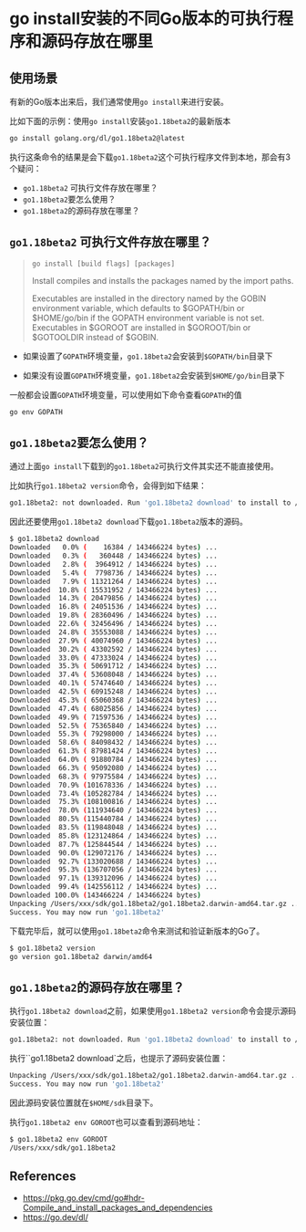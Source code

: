 # go install安装的不同Go版本的可执行程序和源码存放在哪里

## 使用场景

有新的Go版本出来后，我们通常使用`go install`来进行安装。

比如下面的示例：使用`go install`安装`go1.18beta2`的最新版本

```bash
go install golang.org/dl/go1.18beta2@latest
```

执行这条命令的结果是会下载`go1.18beta2`这个可执行程序文件到本地，那会有3个疑问：

* `go1.18beta2` 可执行文件存放在哪里？
* `go1.18beta2`要怎么使用？
* `go1.18beta2`的源码存放在哪里？



## `go1.18beta2` 可执行文件存放在哪里？

> ```
> go install [build flags] [packages]
> ```
>
> Install compiles and installs the packages named by the import paths.
>
> Executables are installed in the directory named by the GOBIN environment variable, which defaults to $GOPATH/bin or $HOME/go/bin if the GOPATH environment variable is not set. Executables in $GOROOT are installed in $GOROOT/bin or $GOTOOLDIR instead of $GOBIN.

* 如果设置了`GOPATH`环境变量，`go1.18beta2`会安装到`$GOPATH/bin`目录下

* 如果没有设置`GOPATH`环境变量，`go1.18beta2`会安装到`$HOME/go/bin`目录下

一般都会设置`GOPATH`环境变量，可以使用如下命令查看`GOPATH`的值

```bash
go env GOPATH
```



## `go1.18beta2`要怎么使用？

通过上面`go install`下载到的`go1.18beta2`可执行文件其实还不能直接使用。

比如执行`go1.18beta2 version`命令，会得到如下结果：

```bash
go1.18beta2: not downloaded. Run 'go1.18beta2 download' to install to /Users/xxx/sdk/go1.18beta2
```

因此还要使用`go1.18beta2 download`下载`go1.18beta2`版本的源码。

```bash
$ go1.18beta2 download
Downloaded   0.0% (    16384 / 143466224 bytes) ...
Downloaded   0.3% (   360448 / 143466224 bytes) ...
Downloaded   2.8% (  3964912 / 143466224 bytes) ...
Downloaded   5.4% (  7798736 / 143466224 bytes) ...
Downloaded   7.9% ( 11321264 / 143466224 bytes) ...
Downloaded  10.8% ( 15531952 / 143466224 bytes) ...
Downloaded  14.3% ( 20479856 / 143466224 bytes) ...
Downloaded  16.8% ( 24051536 / 143466224 bytes) ...
Downloaded  19.8% ( 28360496 / 143466224 bytes) ...
Downloaded  22.6% ( 32456496 / 143466224 bytes) ...
Downloaded  24.8% ( 35553088 / 143466224 bytes) ...
Downloaded  27.9% ( 40074960 / 143466224 bytes) ...
Downloaded  30.2% ( 43302592 / 143466224 bytes) ...
Downloaded  33.0% ( 47333024 / 143466224 bytes) ...
Downloaded  35.3% ( 50691712 / 143466224 bytes) ...
Downloaded  37.4% ( 53608048 / 143466224 bytes) ...
Downloaded  40.1% ( 57474640 / 143466224 bytes) ...
Downloaded  42.5% ( 60915248 / 143466224 bytes) ...
Downloaded  45.3% ( 65060368 / 143466224 bytes) ...
Downloaded  47.4% ( 68025856 / 143466224 bytes) ...
Downloaded  49.9% ( 71597536 / 143466224 bytes) ...
Downloaded  52.5% ( 75365840 / 143466224 bytes) ...
Downloaded  55.3% ( 79298000 / 143466224 bytes) ...
Downloaded  58.6% ( 84098432 / 143466224 bytes) ...
Downloaded  61.3% ( 87981424 / 143466224 bytes) ...
Downloaded  64.0% ( 91880784 / 143466224 bytes) ...
Downloaded  66.3% ( 95092080 / 143466224 bytes) ...
Downloaded  68.3% ( 97975584 / 143466224 bytes) ...
Downloaded  70.9% (101678336 / 143466224 bytes) ...
Downloaded  73.4% (105282784 / 143466224 bytes) ...
Downloaded  75.3% (108100816 / 143466224 bytes) ...
Downloaded  78.0% (111934640 / 143466224 bytes) ...
Downloaded  80.5% (115440784 / 143466224 bytes) ...
Downloaded  83.5% (119848048 / 143466224 bytes) ...
Downloaded  85.8% (123124864 / 143466224 bytes) ...
Downloaded  87.7% (125844544 / 143466224 bytes) ...
Downloaded  90.0% (129072176 / 143466224 bytes) ...
Downloaded  92.7% (133020688 / 143466224 bytes) ...
Downloaded  95.3% (136707056 / 143466224 bytes) ...
Downloaded  97.1% (139312096 / 143466224 bytes) ...
Downloaded  99.4% (142556112 / 143466224 bytes) ...
Downloaded 100.0% (143466224 / 143466224 bytes)
Unpacking /Users/xxx/sdk/go1.18beta2/go1.18beta2.darwin-amd64.tar.gz ...
Success. You may now run 'go1.18beta2'
```

下载完毕后，就可以使用`go1.18beta2`命令来测试和验证新版本的Go了。

```bash
$ go1.18beta2 version
go version go1.18beta2 darwin/amd64
```



## `go1.18beta2`的源码存放在哪里？

执行`go1.18beta2 download`之前，如果使用`go1.18beta2 version`命令会提示源码安装位置：

```bash
go1.18beta2: not downloaded. Run 'go1.18beta2 download' to install to /Users/xxx/sdk/go1.18beta2
```

执行``go1.18beta2 download`之后，也提示了源码安装位置：

```bash
Unpacking /Users/xxx/sdk/go1.18beta2/go1.18beta2.darwin-amd64.tar.gz ...
Success. You may now run 'go1.18beta2'
```

因此源码安装位置就在`$HOME/sdk`目录下。

执行`go1.18beta2 env GOROOT`也可以查看到源码地址：

```bash
$ go1.18beta2 env GOROOT
/Users/xxx/sdk/go1.18beta2
```



## References

* https://pkg.go.dev/cmd/go#hdr-Compile_and_install_packages_and_dependencies
* https://go.dev/dl/